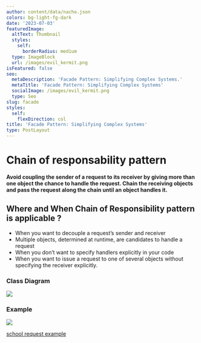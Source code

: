 ```yaml
---
author: content/data/nacho.json
colors: bg-light-fg-dark
date: '2023-07-03'
featuredImage:
  altText: Thumbnail
  styles:
    self:
      borderRadius: medium
  type: ImageBlock
  url: /images/evil_kermit.png
isFeatured: false
seo:
  metaDescription: 'Facade Pattern: Simplifying Complex Systems.'
  metaTitle: 'Facade Pattern: Simplifying Complex Systems'
  socialImage: /images/evil_kermit.png
  type: Seo
slug: facade
styles:
  self:
    flexDirection: col
title: 'Facade Pattern: Simplifying Complex Systems'
type: PostLayout
---
```


# Chain of responsability pattern

 __Avoid coupling the sender of a request to its receiver by giving more than one object the chance to handle the request. Chain the receiving objects and pass the request along the chain until an object handles it.__

## Where and When Chain of Responsibility pattern is applicable ?

-   When you want to decouple a request’s sender and receiver
-   Multiple objects, determined at runtime, are candidates to handle a request
-   When you don’t want to specify handlers explicitly in your code
-   When you want to issue a request to one of several objects without specifying the receiver explicitly.

### Class Diagram

![](./images/chain-structure.gif)

### Example

![](./images/chain-example.png)


[school request example](https://stackblitz.com/edit/typescript-fktrnv?file=index.ts)